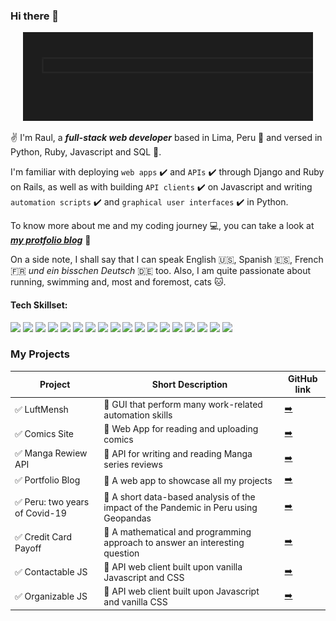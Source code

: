 ### Hi there 👋

<p align="center">
  <img src="./assets/profile.gif">
</p>

✌️ I'm Raul, a **_full-stack web developer_** based in Lima, Peru 📍 and versed in Python, Ruby, Javascript and SQL 💫.

I'm familiar with deploying `web apps` ✔️ and `APIs` ✔️ through Django and Ruby on Rails, as well as with building `API clients` ✔️ on Javascript and writing `automation scripts` ✔️ and `graphical user interfaces` ✔️ in Python.

To know more about me and my coding journey 💻, you can take a look at **_[my protfolio blog](https://raulheredia.herokuapp.com)_** 📌

On a side note, I shall say that I can speak English 🇺🇸, Spanish 🇪🇸, French 🇫🇷 _und ein bisschen Deutsch_ 🇩🇪 too. Also, I am quite passionate about running, swimming and, most and foremost, cats 🐱.

#### Tech Skillset:

<img width=7% src="https://cdn.jsdelivr.net/gh/devicons/devicon/icons/css3/css3-original.svg" /> <img width=7% src="https://cdn.jsdelivr.net/gh/devicons/devicon/icons/python/python-original.svg" /> <img width=7% src="https://cdn.jsdelivr.net/gh/devicons/devicon/icons/javascript/javascript-original.svg" /> <img width=7% src="https://cdn.jsdelivr.net/gh/devicons/devicon/icons/ruby/ruby-plain-wordmark.svg" /> <img width=7% src="https://cdn.jsdelivr.net/gh/devicons/devicon/icons/django/django-plain-wordmark.svg" /> <img width=7% src="https://cdn.jsdelivr.net/gh/devicons/devicon/icons/rails/rails-plain-wordmark.svg" /> <img width=7% src="https://cdn.jsdelivr.net/gh/devicons/devicon/icons/pandas/pandas-original-wordmark.svg" /> <img width=7% src="https://cdn.jsdelivr.net/gh/devicons/devicon/icons/numpy/numpy-original-wordmark.svg" /> <img width=7% src="https://cdn.jsdelivr.net/gh/devicons/devicon/icons/jupyter/jupyter-original-wordmark.svg" /> <img width=7% src="https://cdn.jsdelivr.net/gh/devicons/devicon/icons/bootstrap/bootstrap-plain-wordmark.svg" /> <img width=7% src="https://cdn.jsdelivr.net/gh/devicons/devicon/icons/postgresql/postgresql-original-wordmark.svg" /> <img width=7% src="https://cdn.jsdelivr.net/gh/devicons/devicon/icons/anaconda/anaconda-original-wordmark.svg" /> <img width=7% src="https://cdn.jsdelivr.net/gh/devicons/devicon/icons/vscode/vscode-original.svg" /> <img width=7% src="https://cdn.jsdelivr.net/gh/devicons/devicon/icons/heroku/heroku-original.svg" /> <img width=7% src="https://cdn.jsdelivr.net/gh/devicons/devicon/icons/react/react-original-wordmark.svg" /> <img width=7% src="https://cdn.jsdelivr.net/gh/devicons/devicon/icons/qt/qt-original.svg" /> <img width=7% src="https://cdn.jsdelivr.net/gh/devicons/devicon/icons/git/git-original.svg" /> <img width=7% src="https://cdn.jsdelivr.net/gh/devicons/devicon/icons/github/github-original-wordmark.svg" />

### My Projects

| **Project**                    | **Short Description**                                                                | **GitHub link**                                           |
| ------------------------------ | ------------------------------------------------------------------------------------ | --------------------------------------------------------- |
| ✅ LuftMensh                   | 🔴 GUI that perform many work-related automation skills                              | [➡️](https://github.com/lheredias/Luftmensch)             |
| ✅ Comics Site                 | 🔴 Web App for reading and uploading comics                                          | [➡️](https://github.com/lheredias/comics-site)            |
| ✅ Manga Rewiew API            | 🔴 API for writing and reading Manga series reviews                                  | [➡️](https://github.com/lheredias/manga-review-API)       |
| ✅ Portfolio Blog              | 🔴 A web app to showcase all my projects                                             | [➡️](https://github.com/lheredias/portfolio-blog)         |
| ✅ Peru: two years of Covid-19 | 🔴 A short data-based analysis of the impact of the Pandemic in Peru using Geopandas | [➡️](https://github.com/lheredias/covid19-peru-map)       |
| ✅ Credit Card Payoff          | 🔴 A mathematical and programming approach to answer an interesting question         | [➡️](https://github.com/lheredias/credit-card-payoff)     |
| ✅ Contactable JS              | 🔴 API web client built upon vanilla Javascript and CSS                              | [➡️](https://github.com/lheredias/contactable-API-client) |
| ✅ Organizable JS              | 🔴 API web client built upon Javascript and vanilla CSS                              | [➡️](https://github.com/lheredias/organizable)            |
